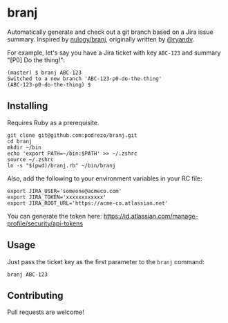 # branj

Automatically generate and check out a git branch based on a Jira issue summary. Inspired by [nulogy/branj](https://github.com/nulogy/branj), originally written by [@ryandv](https://github.com/ryandv).

For example, let's say you have a Jira ticket with key `ABC-123` and summary "[P0] Do the thing!":

```shell
(master) $ branj ABC-123
Switched to a new branch 'ABC-123-p0-do-the-thing'
(ABC-123-p0-do-the-thing) $
```

## Installing

Requires Ruby as a prerequisite.

```shell
git clone git@github.com:podrezo/branj.git
cd branj
mkdir ~/bin
echo 'export PATH=~/bin:$PATH' >> ~/.zshrc
source ~/.zshrc
ln -s "$(pwd)/branj.rb" ~/bin/branj
```

Also, add the following to your environment variables in your RC file:

```shell
export JIRA_USER='someone@acmeco.com'
export JIRA_TOKEN='xxxxxxxxxxxx'
export JIRA_ROOT_URL='https://acme-co.atlassian.net'
```

You can generate the token here: https://id.atlassian.com/manage-profile/security/api-tokens

## Usage

Just pass the ticket key as the first parameter to the `branj` command:

```shell
branj ABC-123
```

## Contributing

Pull requests are welcome!
